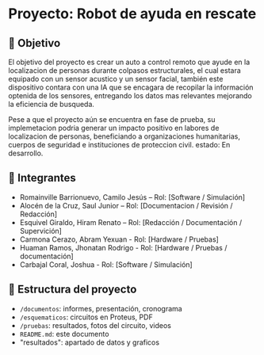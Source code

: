 # Proyecto: Robot de ayuda en rescate
## 🎯 Objetivo
El objetivo del proyecto es crear un auto a control remoto que ayude en la localizacion de personas durante colpasos estructurales, el cual estara equipado con un sensor acustico y un sensor facial, también este dispositivo contara con una IA que se encagara de recopilar la información optenida de los sensores, entregando los datos mas relevantes mejorando la eficiencia de busqueda.

Pese a que el proyecto aún se encuentra en fase de prueba, su implemetacion podria generar un impacto positivo en labores de localizacion de personas, beneficiando a organizaciones humanitarias, cuerpos de seguridad e instituciones de proteccion civil.
estado: En desarrollo.

## 👥 Integrantes
- Romainville Barrionuevo, Camilo Jesús – Rol: [Software / Simulación]
- Alocén de la Cruz, Saul Junior – Rol: [Documentacion / Revisión / Redacción]
- Esquivel Giraldo, Hiram Renato – Rol: [Redacción / Documentación / Supervición]
- Carmona Cerazo, Abram Yexuan - Rol: [Hardware / Pruebas]
- Huaman Ramos, Jhonatan Rodrigo - Rol: [Hardware / Pruebas / documentación]
- Carbajal Coral, Joshua - Rol: [Software / Simulación]
  
## 📁 Estructura del proyecto
- `/documentos`: informes, presentación, cronograma
- `/esquematicos`: circuitos en Proteus, PDF
- `/pruebas`: resultados, fotos del circuito, videos
- `README.md`: este documento
- "resultados": apartado de datos y graficos
